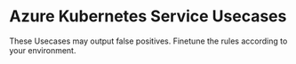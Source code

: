 # Azure Kubernetes Service Usecases
These Usecases may output false positives. Finetune the rules according to your environment.
